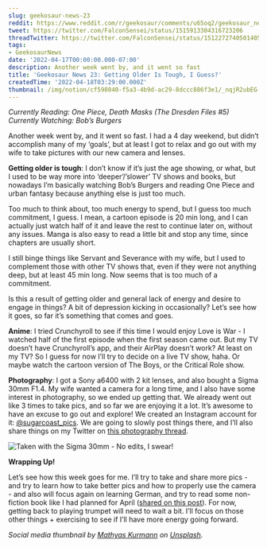 ```yaml
---
slug: geekosaur-news-23
reddit: https://www.reddit.com/r/geekosaur/comments/u65oq2/geekosaur_news_23_getting_older_is_tough_i_guess/
tweet: https://twitter.com/FalconSensei/status/1515913304316723206
threadTwitter: https://twitter.com/FalconSensei/status/1512272740501405704
tags:
- GeekosaurNews
date: '2022-04-17T00:00:00.000-07:00'
description: Another week went by, and it went so fast
title: 'Geekosaur News 23: Getting Older Is Tough, I Guess?'
createdTime: '2022-04-18T03:29:00.000Z'
thumbnail: /img/notion/cf598040-f5a3-4b9d-ac29-8dccc886f3e1/_nqjR2ubEG-1200.jpeg
---
```


_Currently Reading: One Piece, Death Masks (The Dresden Files #5)
Currently Watching: Bob’s Burgers_

Another week went by, and it went so fast. I had a 4 day weekend, but didn’t accomplish many of my ‘goals’, but at least I got to relax and go out with my wife to take pictures with our new camera and lenses.

**Getting older is tough**: I don’t know if it’s just the age showing, or what, but I used to be way more into ‘deeper’/’slower’ TV shows and books, but nowadays I’m basically watching Bob’s Burgers  and reading One Piece and urban fantasy because anything else is just too much.

Too much to think about, too much energy to spend, but I guess too much commitment, I guess. I mean, a cartoon episode is 20 min long, and I can actually just watch half of it and leave the rest to continue later on, without any issues. Manga is also easy to read a little bit and stop any time, since chapters are usually short. 

I still binge things like Servant and Severance with my wife, but I used to complement those with other TV shows that, even if they were not anything deep, but at least 45 min long. Now seems that is too much of a commitment.

Is this a result of getting older and general lack of energy and desire to engage in things? A bit of depression kicking in occasionally? Let’s see how it goes, so far it’s something that comes and goes.

**Anime**: I tried Crunchyroll to see if this time I would enjoy Love is War - I watched half of the first episode when the first season came out. But my TV doesn’t have Crunchyroll’s app, and their AirPlay doesn’t work? At least on my TV? So I guess for now I’ll try to decide on a live TV show, haha. Or maybe watch the cartoon version of The Boys, or the Critical Role show.

**Photography**: I got a Sony a6400 with 2 kit lenses, and also bought a Sigma 30mm F1.4. My wife wanted a camera for a long time, and I also have some interest in photography, so we ended up getting that. We already went out like 3 times to take pics, and so far we are enjoying it a lot. It’s awesome to have an excuse to go out and explore! We created an Instagram account for it: [@sugarcoast_pics](https://www.instagram.com/sugarcoast_pics/). We are going to slowly post things there, and I’ll also share things on my Twitter on [this photography thread](https://twitter.com/FalconSensei/status/1515549868357406727).

![Taken with the Sigma 30mm - No edits, I swear!](/img/notion/cf598040-f5a3-4b9d-ac29-8dccc886f3e1/s23A7wy0tj-1200.jpeg)

**Wrapping Up!**

Let’s see how this week goes for me. I’ll try to take and share more pics - and try to learn how to take better pics and how to properly use the camera - and also will focus again on learning German, and try to read some non-fiction book like I had planned for April ([shared on this post](https://geekosaur.com/post/reading-plans-april-2022/)). For now, getting back to playing trumpet will need to wait a bit. I’ll focus on those other things + exercising to see if I’ll have more energy going forward.

_Social media thumbnail by_ [_Mathyas Kurmann_](https://unsplash.com/@mathyaskurmann?utm_source=unsplash&utm_medium=referral&utm_content=creditCopyText) _on_ [_Unsplash_](https://unsplash.com/s/photos/newsletter?utm_source=unsplash&utm_medium=referral&utm_content=creditCopyText)_._